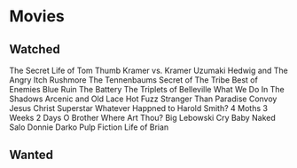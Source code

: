# Movies

## Watched
The Secret Life of Tom Thumb
Kramer vs. Kramer
Uzumaki
Hedwig and The Angry Itch
Rushmore
The Tennenbaums
Secret of The Tribe
Best of Enemies
Blue Ruin
The Battery
The Triplets of Belleville
What We Do In The Shadows
Arcenic and Old Lace
Hot Fuzz
Stranger Than Paradise
Convoy
Jesus Christ Superstar
Whatever Happned to Harold Smith?
4 Moths 3 Weeks 2 Days
O Brother Where Art Thou?
Big Lebowski
Cry Baby
Naked 
Salo
Donnie Darko
Pulp Fiction
Life of Brian


## Wanted
